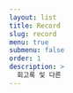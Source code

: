 ```yaml
---
layout: list
title: Record
slug: record
menu: true
submenu: false
order: 1
description: >
  회고록 및 다른 
---
```

